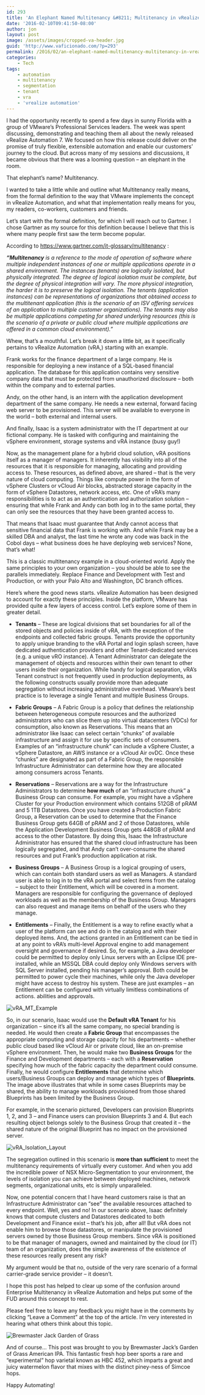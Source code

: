 ```yaml
---
id: 293
title: 'An Elephant Named Multitenancy &#8211; Multitenancy in vRealize Automation'
date: '2016-02-10T09:41:50-08:00'
author: jon
layout: post
image: /assets/images/cropped-va-header.jpg
guid: 'http://www.vaficionado.com/?p=293'
permalink: /2016/02/an-elephant-named-multitenancy-multitenancy-in-vrealize-automation/
categories:
    - Tech
tags:
    - automation
    - multitenancy
    - segmentation
    - tenant
    - vra
    - 'vrealize automation'
---
```


I had the opportunity recently to spend a few days in sunny Florida with a group of VMware’s Professional Services leaders. The week was spent discussing, demonstrating and teaching them all about the newly released vRealize Automation 7. We focused on how this release could deliver on the promise of truly flexible, extensible automation and enable our customers’ journey to the cloud. But across many of my sessions and discussions, it became obvious that there was a looming question – an elephant in the room.

That elephant’s name? Multitenancy.

I wanted to take a little while and outline what Multitenancy really means, from the formal definition to the way that VMware implements the concept in vRealize Automation, and what that implementation really means for you, my readers, co-workers, customers and friends.

Let’s start with the formal definition, for which I will reach out to Gartner. I chose Gartner as my source for this definition because I believe that this is where many people first saw the term become popular.

According to <https://www.gartner.com/it-glossary/multitenancy> :

***“Multitenancy*** *is a reference to the mode of operation of software where multiple independent instances of one or multiple applications operate in a shared environment. The instances (tenants) are logically isolated, but physically integrated. The degree of logical isolation must be complete, but the degree of physical integration will vary. The more physical integration, the harder it is to preserve the logical isolation. The tenants (application instances) can be representations of organizations that obtained access to the multitenant application (this is the scenario of an ISV offering services of an application to multiple customer organizations). The tenants may also be multiple applications competing for shared underlying resources (this is the scenario of a private or public cloud where multiple applications are offered in a common cloud environment).”*

Whew, that’s a mouthful. Let’s break it down a little bit, as it specifically pertains to vRealize Automation (vRA,) starting with an example.

Frank works for the finance department of a large company. He is responsible for deploying a new instance of a SQL-based financial application. The database for this application contains very sensitive company data that must be protected from unauthorized disclosure – both within the company and to external parties.

Andy, on the other hand, is an intern with the application development department of the same company. He needs a new external, forward facing web server to be provisioned. This server will be available to everyone in the world – both external and internal users.

And finally, Isaac is a system administrator with the IT department at our fictional company. He is tasked with configuring and maintaining the vSphere environment, storage systems and vRA instance (busy guy!)

Now, as the management plane for a hybrid cloud solution, vRA positions itself as a manager of managers. It inherently has visibility into all of the resources that it is responsible for managing, allocating and providing access to. These resources, as defined above, are shared – that is the very nature of cloud computing. Things like compute power in the form of vSphere Clusters or vCloud Air blocks, abstracted storage capacity in the form of vSphere Datastores, network access, etc. One of vRA’s many responsibilities is to act as an authentication and authorization solution – ensuring that while Frank and Andy can both log in to the same portal, they can only see the resources that they have been granted access to.

That means that Isaac must guarantee that Andy cannot access that sensitive financial data that Frank is working with. And while Frank may be a skilled DBA and analyst, the last time he wrote any code was back in the Cobol days – what business does he have deploying web services? None, that’s what!

This is a classic multitenancy example in a cloud-oriented world. Apply the same principles to your own organization – you should be able to see the parallels immediately. Replace Finance and Development with Test and Production, or with your Palo Alto and Washington, DC branch offices.

Here’s where the good news starts. vRealize Automation has been designed to account for exactly these principles. Inside the platform, VMware has provided quite a few layers of access control. Let’s explore some of them in greater detail.

- **Tenants** – These are logical divisions that set boundaries for all of the stored objects and policies inside of vRA, with the exception of the endpoints and collected fabric groups. Tenants provide the opportunity to apply unique branding to the vRA Portal and login splash screen, have dedicated authentication providers and other Tenant-dedicated services (e.g. a unique vRO instance). A Tenant Administrator can delegate the management of objects and resources within their own tenant to other users inside their organization. While handy for logical separation, vRA’s Tenant construct is not frequently used in production deployments, as the following constructs usually provide more than adequate segregation without increasing administrative overhead. VMware’s best practice is to leverage a single Tenant and multiple Business Groups.

- **Fabric Groups** – A Fabric Group is a policy that defines the relationship between heterogeneous compute resources and the authorized administrators who can slice them up into virtual datacenters (VDCs) for consumption, also known as Reservations. This means that an administrator like Isaac can select certain “chunks” of available infrastructure and assign it for use by specific sets of consumers. Examples of an “infrastructure chunk” can include a vSphere Cluster, a vSphere Datastore, an AWS instance or a vCloud Air ovDC. Once these “chunks” are designated as part of a Fabric Group, the responsible Infrastructure Administrator can determine how they are allocated among consumers across Tenants.

- **Reservations** – Reservations are a way for the Infrastructure Administrators to determine **how much** of an “infrastructure chunk” a Business Group can consume. For example, you might have a vSphere Cluster for your Production environment which contains 512GB of pRAM and 5 1TB Datastores. Once you have created a Production Fabric Group, a Reservation can be used to determine that the Finance Business Group gets 64GB of pRAM and 2 of those Datastores, while the Application Development Business Group gets 448GB of pRAM and access to the other Datastore. By doing this, Isaac the Infrastructure Administrator has ensured that the shared cloud infrastructure has been logically segregated, and that Andy can’t over-consume the shared resources and put Frank’s production application at risk.

- **Business Groups** – A Business Group is a logical grouping of users, which can contain both standard users as well as Managers. A standard user is able to log in to the vRA portal and select items from the catalog – subject to their Entitlement, which will be covered in a moment. Managers are responsible for configuring the governance of deployed workloads as well as the membership of the Business Group. Managers can also request and manage items on behalf of the users who they manage.

- **Entitlements** – Finally, the Entitlement is a way to refine exactly what a user of the platform can see and do in the catalog and with their deployed items. And, the actions granted in an Entitlement can be tied in at any point to vRA’s multi-level Approval engine to add management oversight and governance if desired. So, for example, a Java developer could be permitted to deploy only Linux servers with an Eclipse IDE pre-installed, while an MSSQL DBA could deploy only Windows servers with SQL Server installed, pending his manager’s approval. Both could be permitted to power cycle their machines, while only the Java developer might have access to destroy his system. These are just examples – an Entitlement can be configured with virtually limitless combinations of actions. abilities and approvals.

![vRA_MT_Example](/assets/images/2016/02/vRA_MT_Example.png)

So, in our scenario, Isaac would use the **Default vRA Tenant** for his organization – since it’s all the same company, no special branding is needed. He would then create a **Fabric Group** that encompasses the appropriate computing and storage capacity for his departments – whether public cloud based like vCloud Air or private cloud, like an on-premise vSphere environment. Then, he would make two **Business Groups** for the Finance and Development departments – each with a **Reservation** specifying how much of the fabric capacity the department could consume. Finally, he would configure **Entitlements** that determine which users/Business Groups can deploy and manage which types of **Blueprints**. The image above illustrates that while in some cases Blueprints may be shared, the ability to manage workloads provisioned from those shared Blueprints has been limited by the Business Group.

For example, in the scenario pictured, Developers can provision Blueprints 1, 2, and 3 – and Finance users can provision Blueprints 3 and 4. But each resulting object belongs solely to the Business Group that created it – the shared nature of the original Blueprint has no impact on the provisioned server.

![vRA_Isolation_Layout](/assets/images/2016/02/vRA_Isolation_Layout.png)

The segregation outlined in this scenario is **more than sufficient** to meet the multitenancy requirements of virtually every customer. And when you add the incredible power of NSX Micro-Segmentation to your environment, the levels of isolation you can achieve between deployed machines, network segments, organizational units, etc is simply unparalleled.

Now, one potential concern that I have heard customers raise is that an Infrastructure Administrator can “see” the available resources attached to every endpoint. Well, yes and no! In our scenario above, Isaac definitely knows that compute clusters and Datastores dedicated to both Development and Finance exist – that’s his job, after all! But vRA does not enable him to browse those datastores, or manipulate the provisioned servers owned by those Business Group members. Since vRA is positioned to be that manager of managers, owned and maintained by the cloud (or IT) team of an organization, does the simple awareness of the existence of these resources really present any risk?

My argument would be that no, outside of the very rare scenario of a formal carrier-grade service provider – it doesn’t.

I hope this post has helped to clear up some of the confusion around Enterprise Multitenancy in vRealize Automation and helps put some of the FUD around this concept to rest.

Please feel free to leave any feedback you might have in the comments by clicking “Leave a Comment” at the top of the article. I’m very interested in hearing what others think about this topic.

![Brewmaster Jack Garden of Grass](/assets/images/2016/02/Garden_Of_Grass-768x1024.jpg)

And of course… This post was brought to you by Brewmaster Jack’s Garden of Grass American IPA. This fantastic fresh hop beer sports a rare and “experimental” hop varietal known as HBC 452, which imparts a great and juicy watermelon flavor that mixes with the distinct piney-ness of Simcoe hops.

Happy Automating!